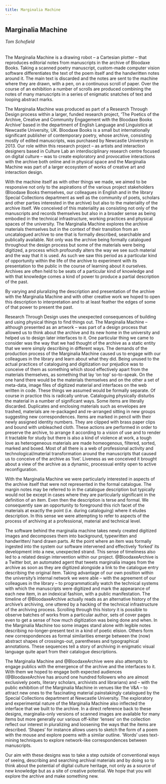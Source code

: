 ```yaml
---
title: Marginalia Machine
---
```


## Marginalia Machine
*Tom Schofield*
<br />
<br />
<br />
The Marginalia Machine is a drawing robot – a Cartesian plotter – that reproduces editorial notes from manuscripts in the archive of Bloodaxe Books. Taking a scanned poetry manuscript, custom-made computer vision software differentiates the text of the poem itself and the handwritten notes around it. The main text is discarded and the notes are sent to the machine where they are drawn, with a pen, on a continuous scroll of paper. Over the course of an exhibition a number of scrolls are produced combining the notes of many manuscripts in a series of enigmatic snatches of text and looping abstract marks.

The Marginalia Machine was produced as part of a Research Through Design process within a larger, funded research project, ‘The Poetics of the Archive, Creative and Community Engagement with the Bloodaxe Books Archive’ based in the department of English Language and Linguistics at Newcastle University, UK. Bloodaxe Books is a small but internationally significant publisher of contemporary poetry, whose archive, consisting mostly of edited manuscripts, was purchased by Newcastle University in 2013. Our role within this research project – as artists and interaction designers based in Culture Lab an interdisciplinary research centre focused on digital culture – was to create exploratory and provocative interactions with the archive both online and in physical space and the Marginalia Machine was part of a larger ecosystem of works of creative art and interaction design.

With the machine itself as with other things we made, we aimed to be responsive not only to the aspirations of the various project stakeholders (Bloodaxe Books themselves, our colleagues in English and in the library Special Collections department as well as the community of poets, scholars and other parties interested in the archive) but also to the materiality of the archive itself. We conceived of this materiality as consisting not only of the manuscripts and records themselves but also in a broader sense as being embodied in the technical infrastructure, working practices and physical spaces of the university. The Marginalia Machine explores the archive materials themselves but in the context of their transition from an uncatalogued archive to one that is formally described, searchable and publically available. Not only was the archive being formally catalogued throughout the design process but some of the materials were being digitized, a process which profoundly alters the way we see such material and the way that it is used.
As such we saw this period as a particular kind of opportunity within the life of the archive to experiment with its presentation to the public in the course of learning about it ourselves. Archives are often held to be seats of a particular kind of knowledge and with that knowledge comes a kind of power to produce a partial description of the past.

By varying and pluralizing the description and presentation of the archive with the Marginalia Machine and with other creative work we hoped to open this description to interpretation and to at least feather the edges of some of that power to present the past.

Research Through Design uses the unexpected consequences of building and using physical things to find things out. The Marginalia Machine – although presented as an artwork – was part of a design process that allowed us to think about the archive and its new home in the university and helped us to design later interfaces to it. One particular thing we came to consider was the way that we had thought of the archive as a static entity that we were simply describing in different ways. The demands of the production process of the Marginalia Machine caused us to engage with our colleagues in the library and learn about what they did. Being unused to the actual practices of cataloguing and digitization our prejudice was to conceive of them as something which stood effectively apart from the materials themselves, as something that lay ‘on top’ so-to-speak. On the one hand there would be the materials themselves and on the other a set of meta-data, image files of digitized material and interfaces on the web written in code. These things we assumed would be formally separate. Of course in practice this is radically untrue. Cataloguing physically disturbs the material in a number of significant ways. Some items are literally discarded. Duplicates and enclosing materials such as envelopes are trashed, materials are re-packaged and re-arranged sitting in new groups suggesting new correspondences. Items are marked in pencil with their newly assigned identity numbers. They are clipped with brass paper clips and bound with unbleached cloth. These actions are performed in order to preserve the archive, to arrange it according to a vision of use and to render it tractable for study but there is also a kind of violence at work, a tough love as heterogeneous materials are made homeogenous, filtered, sorted, marked and boxed. Most of all there is a web of professional activity and technological/material transformation around the manuscripts that caused us to conceive of the archive as ‘live’. Liveness as we conceived it brought about a view of the archive as a dynamic, processual entity open to active reconfiguration.

With the Marginalia Machine we were particularly interested in aspects of the archive itself that were not represented in the formal catalogue. The margin notes may be referred to in the catalogue description but typically would not be except in cases where they are particularly significant in the definition of an item. Even then the description is terse and formal. We consequently saw an opportunity to foreground this rich facet of the materials at exactly the point (i.e. during cataloguing) where it eludes description. In this sense we were attempting to refer to aspects of the process of archiving at a professional, material and technical level.

The software behind the marginalia machine takes newly created digitized images and decomposes them into background, typewritten and handwritten/ hand drawn parts. At the point where an item was formally ingested into the system our software intervened and effectively ‘forked’ its development into a new, unexpected strand. This sense of timeliness also led to a related design intervention within our project. @BloodaxeArchive is a Twitter bot, an automated agent that tweets marginalia images from the archive as soon as they are digitized alongside a link to the catalogue entry describing the original item. Taking advantage of our own position within the university’s internal network we were able – with the agreement of our colleagues in the library – to programmatically watch the technical systems with which the manuscripts were digitized and mark the appearance of each new item, in an indexical fashion, with a public manifestation. The timeline of @BloodaxeArchive actually reads as an alternative history of the archive’s archiving, one uttered
by a hacking of the technical infrastructure of the archiving process. Scrolling through this history it is possible to observe batches of works from a particular author, sets of cover pages even to get a sense of how much digitization was being done and when. In the Marginalia Machine too some images stand alone with legible notes describing no-longer-present text in a kind of poetic elision. Others form new correspondences as formal similarities emerge between
the (now) abstract shapes of crossings-out, parentheses and typographical annotations. These sequences tell a story of archiving in enigmatic visual language quite apart from their catalogue descriptions.

The Marginalia Machine and @BloodaxeArchive were also attempts to engage publics with the emergence of the archive and the interfaces to it. With them we hoped to engage both expected audiences (@BloodaxeArchive has around one hundred followers who are almost exclusively poets, literary scholars, archivists and librarians) and – with the public exhibition of the Marginalia Machine in venues like the V&A – to attract new ones to the fascinating material painstakingly catalogued by the Special Collections department
at Newcastle University. The exploratory and experimental nature of the Marginalia Machine also inflected the interface that we built to the archive.
In a direct reference back to these designs, marginalia-only versions of scanned images are available for many items but more generally our various off-kilter ‘lenses’ on the collection reflect our interest in pluralizing and loosening the ways that the items are described. ‘Shapes’ for instance allows users to sketch the form of a poem with the mouse and explore poems with a similar outline. ‘Words’ uses text-mining techniques to explore network-like correspondences between manuscripts.

Our aim with these designs was to take a step outside of conventional ways of seeing, describing and searching archival materials and by doing so to think about the potential of digital culture heritage, not only as a source of new knowledge but as a site of creative potential. We hope that you will explore the archive and make something new.

